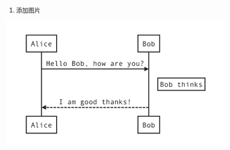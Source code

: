 1. 添加图片

![Snip20160816_1](https://github.com/KingBlueSky/markdown-images/blob/master/images/%E6%B7%BB%E5%8A%A0%E5%9B%BE%E7%89%87/1.png)